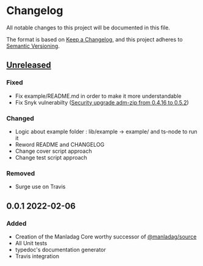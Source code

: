 # Changelog
All notable changes to this project will be documented in this file.

The format is based on [Keep a Changelog](https://keepachangelog.com/en/1.0.0/),
and this project adheres to [Semantic Versioning](https://semver.org/spec/v2.0.0.html).

## [Unreleased]

### Fixed
- Fix example/README.md in order to make it more understandable
- Fix Snyk vulnerabilty ([Security upgrade adm-zip from 0.4.16 to 0.5.2](https://github.com/Zepoze/manladag-core/pull/1))

### Changed
- Logic about example folder : lib/example -> example/ and ts-node to run it
- Reword README and CHANGELOG
- Change cover script approach
- Change test script approach

### Removed
- Surge use on Travis

## 0.0.1 2022-02-06

### Added
- Creation of the Manladag Core worthy successor of [@manladag/source](https://github.com/Zepoze/manladag-source)
- All Unit tests 
- typedoc's documentation generator
- Travis integration

[Unreleased]: https://github.com/Zepoze/manladag-core/compare/v0.0.1...HEAD